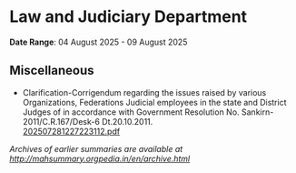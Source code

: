# Law and Judiciary Department

**Date Range**: 04 August 2025 - 09 August 2025


## Miscellaneous
- Clarification-Corrigendum regarding the issues raised by various Organizations, Federations Judicial employees in the state and District Judges of in accordance with Government Resolution No. Sankirn-2011/C.R.167/Desk-6 Dt.20.10.2011.\
  [202507281227223112.pdf](https://gr.maharashtra.gov.in/Site/Upload/Government%20Resolutions/English/202507281227223112.pdf)


*Archives of earlier summaries are available at http://mahsummary.orgpedia.in/en/archive.html*